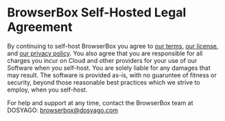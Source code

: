 # BrowserBox Self-Hosted Legal Agreement

By continuing to self-host BrowserBox you agree to [our terms](https://dosyago.com/terms.txt), [our license](https://github.com/BrowserBox/BrowserBox/blob/boss/LICENSE.md), and [our privacy policy](https://dosyago.com/privacy.txt). You also agree that you are responsible for all charges you incur on Cloud and other providers for your use of our Software when you self-host. You are solely liable for any damages that may result. The software is provided as-is, with no guaruntee of fitness or security, beyond those reasonable best practices which we strive to employ, when you self-host.

For help and support at any time, contact the BrowserBox team at DOSYAGO: browserbox@dosyago.com


